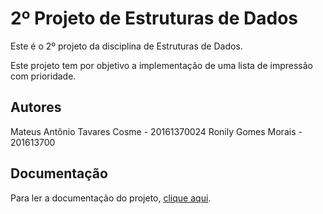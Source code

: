 # 2º Projeto de Estruturas de Dados

Este é o 2º projeto da disciplina de Estruturas de Dados.

Este projeto tem por objetivo a implementação de uma lista de impressão com prioridade.

## Autores

Mateus Antônio Tavares Cosme - 20161370024
Ronily Gomes Morais - 201613700

## Documentação

Para ler a documentação do projeto, [clique aqui](DOCUMENTATION.md).